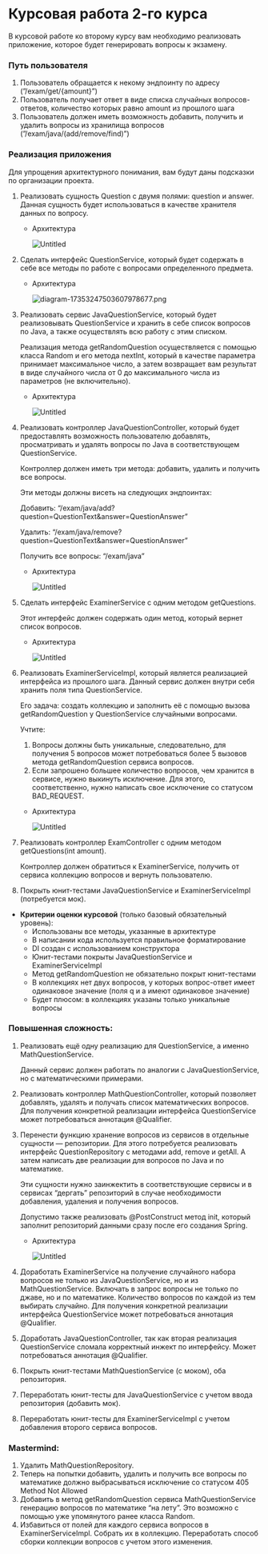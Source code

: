 # Курсовая работа 2-го курса

В курсовой работе ко второму курсу вам необходимо реализовать приложение, которое будет генерировать вопросы к экзамену.

### Путь пользователя

1. Пользователь обращается к некому эндпоинту по адресу (”/exam/get/{amount}”)
2. Пользователь получает ответ в виде списка случайных вопросов-ответов, количество которых равно amount из прошлого шага
3. Пользователь должен иметь возможность добавить, получить и удалить вопросы из хранилища вопросов (”/exam/java/(add/remove/find)”)

### Реализация приложения

Для упрощения архитектурного понимания, вам будут даны подсказки по организации проекта.

1. Реализовать сущность Question с двумя полями: question и answer. Данная сущность будет использоваться в качестве хранителя данных по вопросу.
    - Архитектура
        
        ![Untitled](https://downloader.disk.yandex.ru/preview/2b72ec067aa9237bbfc27862411d65cfbab2885384f0f36b6c5ac8eab3a64dfb/6467c7be/IDaLvcL_rPBrTMPqZ6c9VVPxudwH2uIMRCwd0E60IeyoLW1neVK_gquTtQf-ImdcWWw980Z0toipdL5_g65vug%3D%3D?uid=0&filename=Untitled.png&disposition=inline&hash=&limit=0&content_type=image%2Fpng&owner_uid=0&tknv=v2&size=3840x1896)
        
2. Сделать интерфейс QuestionService, который будет содержать в себе все методы по работе с вопросами определенного предмета.
    - Архитектура
        
        ![diagram-17353247503607978677.png](https://downloader.disk.yandex.ru/preview/e6c73a7ba4fc131aae0437000bb73c878860a3af827bf0c3bc800c8bbf02140c/6467cae3/1oi8r3TEWm9OtEPcYeKZN1b7_7_2Fo8fH8bSeN238s53Ofy7q0k_7cBovdY__Mml9nca730aUMgxzo7fZ78T7A%3D%3D?uid=0&filename=diagram-17353247503607978677.png&disposition=inline&hash=&limit=0&content_type=image%2Fpng&owner_uid=0&tknv=v2&size=3840x1896)
        
3. Реализовать сервис JavaQuestionService, который будет реализовывать QuestionService и хранить в себе список вопросов по Java, а также осуществлять всю работу с этим списком.
    
    Реализация метода getRandomQuestion осуществляется с помощью класса Random и его метода nextInt, который в качестве параметра принимает максимальное число, а затем возвращает вам результат в виде случайного числа от 0 до максимального числа из параметров (не включительно).
    
    - Архитектура
        
        ![Untitled](https://downloader.disk.yandex.ru/preview/2011afd6b5510aafa0d1fc9e04116d5a457c46a016893e8f41db969a0272f164/6467cbcc/tHqlcpf8PYiMhx85xOHKGlb7_7_2Fo8fH8bSeN238s7fqvmj2ne_zv8O9xp3o79385ceql9uq76cd4lJM-T-IA%3D%3D?uid=0&filename=Untitled%20%281%29.png&disposition=inline&hash=&limit=0&content_type=image%2Fpng&owner_uid=0&tknv=v2&size=3840x1896)
        
4. Реализовать контроллер JavaQuestionController, который будет предоставлять возможность пользователю добавлять, просматривать и удалять вопросы по Java в соответствующем QuestionService.
    
    Контроллер должен иметь три метода: добавить, удалить и получить все вопросы.
    
    Эти методы должны висеть на следующих эндпоинтах:
    
    Добавить: “/exam/java/add?question=QuestionText&answer=QuestionAnswer”
    
    Удалить: “/exam/java/remove?question=QuestionText&answer=QuestionAnswer”
    
    Получить все вопросы: “/exam/java”
    
    - Архитектура
        
        ![Untitled](https://downloader.disk.yandex.ru/preview/6f27e408cb1fc7eeb1469234aa902919a2684ad9ca887b4084064f78fd5acdca/6467cc17/QtYJLc54tgABG7PtEo5UZ1b7_7_2Fo8fH8bSeN238s46Ban9DUfI3UKeKiG2h2CB2icif1-Sif4fNytScBJ1ww%3D%3D?uid=0&filename=Untitled%20%282%29.png&disposition=inline&hash=&limit=0&content_type=image%2Fpng&owner_uid=0&tknv=v2&size=3840x1896)
        
5. Сделать интерфейс ExaminerService с одним методом getQuestions.
    
    Этот интерфейс должен содержать один метод, который вернет список вопросов.
    
    - Архитектура
        
        ![Untitled](https://downloader.disk.yandex.ru/preview/ea297e85ec9f26006f2369129a13e1f6457639b3ffaeabbbdf712d6439bcc1e7/6467cc48/gyTS8saa2q3MmDZi_wi_UVb7_7_2Fo8fH8bSeN238s5AwBwnrs810jvo3bKpfD7cZtFO5MOFoJKzLWbRPU_QXA%3D%3D?uid=0&filename=Untitled%20%283%29.png&disposition=inline&hash=&limit=0&content_type=image%2Fpng&owner_uid=0&tknv=v2&size=3840x1896)
        
6. Реализовать ExaminerServiceImpl, который является реализацией интерфейса из прошлого шага. Данный сервис должен внутри себя хранить поля типа QuestionService.
    
    Его задача: создать коллекцию и заполнить её с помощью вызова getRandomQuestion у QuestionService случайными вопросами. 
    
    Учтите:
    
    1.  Вопросы должны быть уникальные, следовательно, для получения 5 вопросов может потребоваться более 5 вызовов метода getRandomQuestion сервиса вопросов.
    2. Если запрошено большее количество вопросов, чем хранится в сервисе, нужно выкинуть исключение. Для этого, соответственно, нужно написать свое исключение со статусом BAD_REQUEST.
    - Архитектура
        
        ![Untitled](https://s3-us-west-2.amazonaws.com/secure.notion-static.com/4cb9d332-c716-4734-9642-22eb2969ea17/Untitled.png)
        
7. Реализовать контроллер ExamController с одним методом getQuestions(int amount).
    
    Контроллер должен обратиться к ExaminerService, получить от сервиса коллекцию вопросов и вернуть пользователю.
    
8. Покрыть юнит-тестами JavaQuestionService и ExaminerServiceImpl (потребуется мок).

- **Критерии оценки курсовой** (только базовый обязательный уровень):
    - Использованы все методы, указанные в архитектуре
    - В написании кода используется правильное форматирование
    - DI создан с использованием конструктора
    - Юнит-тестами покрыты JavaQuestionService и ExaminerServiceImpl
    - Метод getRandomQuestion не обязательно покрыт юнит-тестами
    - В коллекциях нет двух вопросов, у которых вопрос-ответ имеет одинаковое значение (поля q и a имеют одинаковое значение)
    - Будет плюсом: в коллекциях указаны только уникальные вопросы
    

### Повышенная сложность:

1. Реализовать ещё одну реализацию для QuestionService, а именно MathQuestionService.
    
    Данный сервис должен работать по аналогии с JavaQuestionService, но с математическими примерами.
    
2. Реализовать контроллер MathQuestionController, который позволяет добавлять, удалять и получать список математических вопросов. Для получения конкретной реализации интерфейса QuestionService может потребоваться аннотация @Qualifier.
3. Перенести функцию хранение вопросов из сервисов в отдельные сущности — репозитории. Для этого потребуется реализовать интерфейс QuestionRepository с методами add, remove и getAll. А затем написать две реализации для вопросов по Java и по математике.
    
    Эти сущности нужно заинжектить в соответствующие сервисы и в сервисах “дергать” репозиторий в случае необходимости добавления, удаления и получения вопросов.
    
    Допустимо также реализовать @PostConstruct метод init, который заполнит репозиторий данными сразу после его создания Spring. 
    
    - Архитектура
        
        ![Untitled](https://s3-us-west-2.amazonaws.com/secure.notion-static.com/702b4ce0-980a-48be-b68f-88f8180e0f74/Untitled.png)
        
4. Доработать ExaminerService на получение случайного набора вопросов не только из JavaQuestionService, но и из MathQuestionService. Включать в запрос вопросы не только по джаве, но и по математике. Количество вопросов по каждой из тем выбирать случайно. Для получения конкретной реализации интерфейса QuestionService может потребоваться аннотация @Qualifier.
5. Доработать JavaQuestionController, так как вторая реализация QuestionService сломала корректный инжект по интерфейсу. Может потребоваться аннотация @Qualifier.
6. Покрыть юнит-тестами MathQuestionService (с моком), оба репозитория.
7. Переработать юнит-тесты для JavaQuestionService с учетом ввода репозитория (добавить мок).
8. Переработать юнит-тесты для ExaminerServiceImpl с учетом добавления второго сервиса вопросов.

### Mastermind:

1. Удалить MathQuestionRepository.
2. Теперь на попытки добавить, удалить и получить все вопросы по математике должно выбрасываться исключение со статусом 405 Method Not Allowed
3. Добавить в метод getRandomQuestion сервиса MathQuestionService генерацию вопросов по математике “на лету”. Это возможно с помощью уже упомянутого ранее класса Random.
4. Избавиться от полей для каждого сервиса вопросов в ExaminerServiceImpl. Собрать их в коллекцию. Переработать способ сборки коллекции вопросов с учетом этого изменения.
